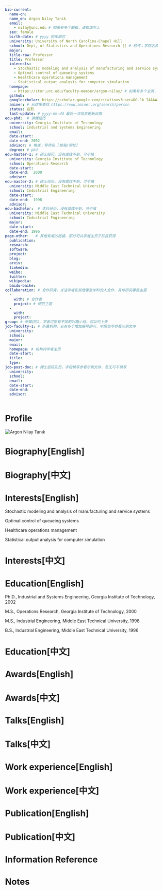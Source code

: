 ```yaml
---
bio-current:
  name-cn: 
  name_en: Argon Nilay Tanik
  email: 
    - nilay@unc.edu # 如果有多个邮箱，请都填写上
  sex: female
  birth-date: # yyyy 到年即可
  university: University of North Carolina-Chapel Hill 
  school: Dept, of Statistics and Operations Research [] # 格式：学院名称[学院官网链接]
  major: 
  title-raw: Professor
  title: Professor
  interests: 
    - Stochastic modeling and analysis of manufacturing and service systems
    - Optimal control of queueing systems
    - Healthcare operations management
    - Statistical output analysis for computer simulation
  homepage: 
    - https://stor.unc.edu/faculty-member/argon-nilay/ # 如果有多个主页，请都填写上
  github: 
  googlescholar: https://scholar.google.com/citations?user=DO-1k_IAAAAJ&hl=en
  aminer: # 从这里查找 https://www.aminer.org/search/person
  status: 在职
  last-update: # yyyy-mm-dd 最近一次信息更新日期
edu-phd:  # 读博经历
  university: Georgia Institute of Technology
  school: Industrial and Systems Engineering
  email: 
  date-start: 
  date-end: 2002
  advisor: # 格式：导师名 [邮箱/网址]
  degree: # phd
edu-master-1: # 硕士经历，没有或找不到，可不填
  university: Georgia Institute of Technology
  school: Operations Research
  date-start: 
  date-end:  2000
  advisor:
edu-master-2: # 硕士经历，没有或找不到，可不填
  university: Middle East Technical University
  school: Industrial Engineering
  date-start: 
  date-end:  1998
  advisor:
edu-bachelor:  # 本科经历，没有或找不到，可不填
  university: Middle East Technical University
  school: Industrial Engineering
  major: 
  date-start: 
  date-end: 1996
page-other:   # 其他有用的链接，部分可从学者主页子栏目获得
  publication: 
  research: 
  software: 
  project: 
  blog: 
  arxiv: 
  linkedin: 
  weibo:
  twitter:
  wikipedia:
  baidu-baike:
collaboration: # 合作研究，关注学者和其他哪些学科的人合作，具体研究哪些主题
  - 
    with: # 合作者
    project: # 研究主题
  - 
    with: 
    project: 
group: # 所属团队，学者可能有不同的兴趣小组，可以列上去
job-faculty-1: # 所属机构，若有多个增加编号即可，字段填写参看示例文件
  university: 
  school: 
  major: 
  email: 
  homepage: # 机构内学者主页
  date-start: 
  title: 
  type: 
job-post-doc: # 博士后研究员，字段填写参看示例文件，若无可不填写
  university: 
  school: 
  email: 
  date-start: 
  date-end: 
  advisor: 
---
```


# Profile

![Argon Nilay Tanık](https://casdev4.oasis.unc.edu/statistics/wp-content/uploads/sites/3/2021/05/argon_nilay.jpg)

# Biography[English]

# Biography[中文]

# Interests[English]

Stochastic modeling and analysis of manufacturing and service systems

Optimal control of queueing systems

Healthcare operations management

Statistical output analysis for computer simulation

# Interests[中文]


# Education[English]

Ph.D., Industrial and Systems Engineering, Georgia Institute of Technology, 2002

M.S., Operations Research, Georgia Institute of Technology, 2000

M.S., Industrial Engineering, Middle East Technical University, 1998

B.S., Industrial Engineering, Middle East Technical University, 1996

# Education[中文]

# Awards[English]

# Awards[中文]

# Talks[English]

# Talks[中文]

# Work experience[English]

# Work experience[中文]

# Publication[English]

# Publication[中文]

# Information Reference

# Notes